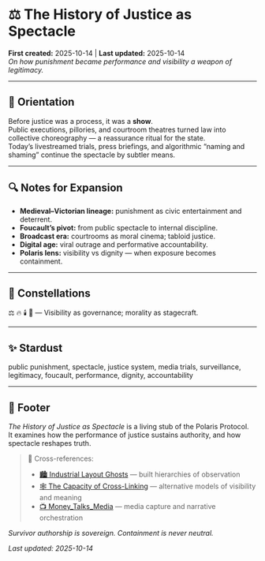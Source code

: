 # ⚖️ The History of Justice as Spectacle  
**First created:** 2025-10-14 | **Last updated:** 2025-10-14  
*On how punishment became performance and visibility a weapon of legitimacy.*

---

## 🧭 Orientation  

Before justice was a process, it was a **show**.  
Public executions, pillories, and courtroom theatres turned law into collective choreography — a reassurance ritual for the state.  
Today’s livestreamed trials, press briefings, and algorithmic “naming and shaming” continue the spectacle by subtler means.  

---

## 🔍 Notes for Expansion  

- **Medieval–Victorian lineage:** punishment as civic entertainment and deterrent.  
- **Foucault’s pivot:** from public spectacle to internal discipline.  
- **Broadcast era:** courtrooms as moral cinema; tabloid justice.  
- **Digital age:** viral outrage and performative accountability.  
- **Polaris lens:** visibility vs dignity — when exposure becomes containment.  

---

## 🌌 Constellations  

⚖️ 🔥 🕯️ 🧿 — Visibility as governance; morality as stagecraft.

---

## ✨ Stardust  

public punishment, spectacle, justice system, media trials, surveillance, legitimacy, foucault, performance, dignity, accountability

---

## 🏮 Footer  

*The History of Justice as Spectacle* is a living stub of the Polaris Protocol.  
It examines how the performance of justice sustains authority, and how spectacle reshapes truth.  

> 📡 Cross-references:  
> - [🏙️ Industrial Layout Ghosts](./🏙️_industrial_layout_ghosts.md) — built hierarchies of observation  
> - [🕸️ The Capacity of Cross-Linking](./🕸️_the_capacity_of_cross_linking.md) — alternative models of visibility and meaning  
> - [📺 Money_Talks_Media](../📺_Money_Talks_Media/) — media capture and narrative orchestration  

*Survivor authorship is sovereign. Containment is never neutral.*  

_Last updated: 2025-10-14_
